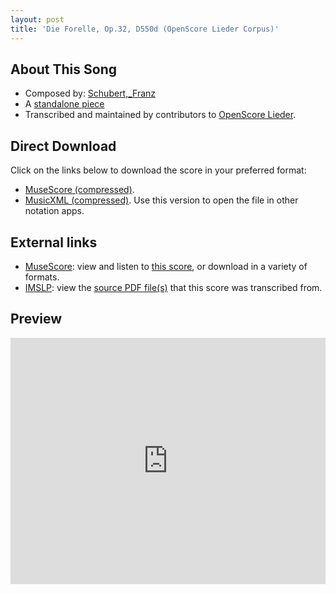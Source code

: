 ```yaml
---
layout: post
title: 'Die Forelle, Op.32, D550d (OpenScore Lieder Corpus)'
---
```


## About This Song

- Composed by: [Schubert,_Franz](https://fourscoreandmore.org/openscore/lieder/Schubert,_Franz)
- A [standalone piece](https://fourscoreandmore.org/openscore/lieder/Schubert,_Franz/_)
- Transcribed and maintained by contributors to [OpenScore Lieder].

[OpenScore Lieder]: https://musescore.com/openscore-lieder-corpus

## Direct Download

Click on the links below to download the score in your preferred format:
- [MuseScore (compressed)](https://github.com/openscore/lieder/blob/main/scores/Schubert,_Franz/_/Die_Forelle,_Op.32,_D550d/lc6900961.mscz?raw=true).
- [MusicXML (compressed)](https://github.com/openscore/lieder/blob/main/scores/Schubert,_Franz/_/Die_Forelle,_Op.32,_D550d/lc6900961.mxl?raw=true). Use this version to open the file in other notation apps.

## External links

- [MuseScore]: view and listen to [this score][MuseScore], or download in a variety of formats.
- [IMSLP]: view the [source PDF file(s)][IMSLP] that this score was transcribed from.

[MuseScore]: https://musescore.com/score/6900961
[IMSLP]: https://imslp.org/wiki/Special:ReverseLookup/10602

## Preview

<iframe width="100%" height="394" src="https://musescore.com/openscore-lieder-corpus/scores/6900961/embed" frameborder="0" allowfullscreen allow="autoplay; fullscreen"></iframe>
